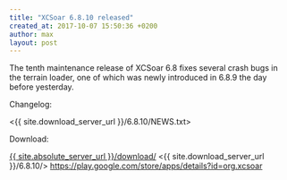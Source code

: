 ```yaml
---
title: "XCSoar 6.8.10 released"
created_at: 2017-10-07 15:50:36 +0200
author: max
layout: post
---
```


The tenth maintenance release of XCSoar 6.8 fixes several crash bugs
in the terrain loader, one of which was newly introduced in 6.8.9 the
day before yesterday.

Changelog:

  <{{ site.download_server_url }}/6.8.10/NEWS.txt>

Download:

 [{{ site.absolute_server_url }}/download/](/download/)
 <{{ site.download_server_url }}/6.8.10/>
 <https://play.google.com/store/apps/details?id=org.xcsoar>
